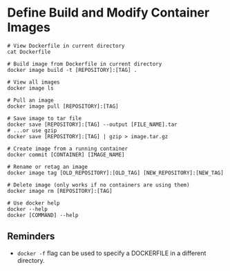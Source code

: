 # Define Build and Modify Container Images

```shell
# View Dockerfile in current directory
cat Dockerfile

# Build image from Dockerfile in current directory
docker image build -t [REPOSITORY]:[TAG] .

# View all images
docker image ls

# Pull an image
docker image pull [REPOSITORY]:[TAG]

# Save image to tar file
docker save [REPOSITORY]:[TAG] --output [FILE_NAME].tar
# ...or use gzip
docker save [REPOSITORY]:[TAG] | gzip > image.tar.gz

# Create image from a running container
docker commit [CONTAINER] [IMAGE_NAME]

# Rename or retag an image
docker image tag [OLD_REPOSITORY]:[OLD_TAG] [NEW_REPOSITORY]:[NEW_TAG]

# Delete image (only works if no containers are using them)
docker image rm [REPOSITORY]:[TAG]

# Use docker help
docker --help
docker [COMMAND] --help
```

## Reminders
- `docker -f` flag can be used to specify a DOCKERFILE in a different directory.
